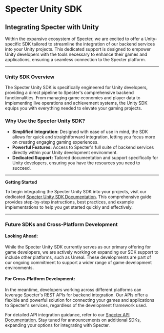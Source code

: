 # Specter Unity SDK

## Integrating Specter with Unity

Within the expansive ecosystem of Specter, we are excited to offer a Unity-specific SDK tailored to streamline the integration of our backend services into your Unity projects. This dedicated support is designed to empower Unity developers with the tools necessary to enhance their games and applications, ensuring a seamless connection to the Specter platform.

***

### **Unity SDK Overview**

The Specter Unity SDK is specifically engineered for Unity developers, providing a direct pipeline to Specter's comprehensive backend functionalities. From managing game economies and player data to implementing live operations and achievement systems, the Unity SDK equips you with everything needed to elevate your gaming projects.

### **Why Use the Specter Unity SDK?**

* **Simplified Integration:** Designed with ease of use in mind, the SDK allows for quick and straightforward integration, letting you focus more on creating engaging gaming experiences.
* **Powerful Features:** Access to Specter's full suite of backend services directly within your Unity development environment.
* **Dedicated Support:** Tailored documentation and support specifically for Unity developers, ensuring you have the resources you need to succeed.

***

**Getting Started**

To begin integrating the Specter Unity SDK into your projects, visit our dedicated [Specter Unity SDK Documentation](https://dirtcube-interactive.gitbook.io/specter-unity-sdk/). This comprehensive guide provides step-by-step instructions, best practices, and example implementations to help you get started quickly and effectively.

***

### **Future SDKs and Cross-Platform Development**

#### **Looking Ahead:**

While the Specter Unity SDK currently serves as our primary offering for game developers, we are actively working on expanding our SDK support to include other platforms, such as Unreal. These developments are part of our ongoing commitment to support a wider range of game development environments.

#### **For Cross-Platform Development:**

In the meantime, developers working across different platforms can leverage Specter's REST APIs for backend integration. Our APIs offer a flexible and powerful solution for connecting your games and applications to Specter's services, regardless of the development framework used.

For detailed API integration guidance, refer to our [Specter API Documentation](https://doc.specterapp.xyz/#intro). Stay tuned for announcements on additional SDKs, expanding your options for integrating with Specter.

